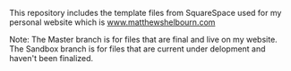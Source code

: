 This repository includes the template files from SquareSpace used for my personal website which is www.matthewshelbourn.com

Note: The Master branch is for files that are final and live on my website. The Sandbox branch is for files that are current under delopment and haven't been finalized.
